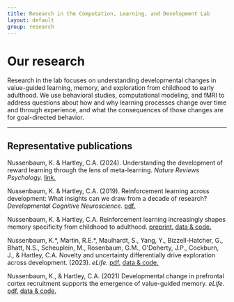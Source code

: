 ```yaml
---
title: Research in the Computation, Learning, and Development Lab
layout: default
group: research
---
```


<div>

# Our research
Research in the lab focuses on understanding developmental changes in value-guided learning, memory, and exploration from childhood to early adulthood. We use behavioral studies, computational modeling, and fMRI to address questions about how and why learning processes change over time and through experience, and what the consequences of those changes are for goal-directed behavior. 


----
## Representative publications

Nussenbaum, K. & Hartley, C.A. (2024). Understanding the development of reward learning through the lens of meta-learning. *Nature Reviews Psychology.* [link.](https://www.nature.com/articles/s44159-024-00304-1)

Nussenbaum, K. & Hartley, C.A. (2019). Reinforcement learning across development: What insights can we draw from a decade of research? *Developmental Cognitive Neuroscience.* [pdf.](/static/data/Nussenbaum_2019_DCN.pdf)

Nussenbaum, K. & Hartley, C.A. Reinforcement learning increasingly shapes memory specificity from childhood to adulthood. [preprint.](https://osf.io/preprints/psyarxiv/utsxn) [data & code.](https://osf.io/8yjvr/) 

Nussenbaum, K.\*, Martin, R.E.\*, Maulhardt, S., Yang, Y., Bizzell-Hatcher, G., Bhatt, N.S., Scheuplein, M., Rosenbaum, G.M., O'Doherty, J.P., Cockburn, J., & Hartley, C.A. Novelty and uncertainty differentially drive exploration across development. (2023). *eLife.* [pdf.](/static/data/Nussenbaum_2023_eLife.pdf) [data & code.](https://osf.io/cwf2k/) 

Nussenbaum, K., & Hartley, C.A. (2021) Developmental change in prefrontal cortex recruitment supports the emergence of value-guided memory. *eLife.* [pdf.](/static/data/Nussenbaum_2021_eLife.pdf) [data & code.](https://osf.io/2fkbj/)

</div>
